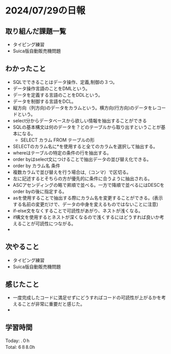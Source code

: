 # 2024/07/29の日報
## 取り組んだ課題一覧
* タイピング練習
* Suica版自動販売機問題
## わかったこと
* SQLでできることはデータ操作、定義,制御の３つ。
* データ操作言語のことをDMLという。
* データを定義する言語のことをDDLという。
* データを制御する言語をDCL。
* 縦方向（列方向)のデータをカラムという。横方向(行方向)のデータをレコードという。
* select分からデータベースから欲しい情報を抽出することができる
* SQLの基本構文は何のデータを？どのテーブルから取り出すということが基本になる。
  *  SELECT カラム FROM テーブルの形
* SELECTのカラム名に*を使用すると全てのカラムを選択して抽出する。
* whereはテーブルの特定の条件の行を抽出する。
* order byはselect文につけることで抽出データの並び替え化できる。
 * order by カラム名 条件
 * 複数カラムで並び替えを行う場合は,（コンマ）で区切る。
 * 左に記述するとそちらの方が優先的に条件に合うように抽出される。
* ASCアセンディングの略で昇順で並べる。一方で降順で並べるにはDESCをorder byの後に指定する。
*  asを使用することで抽出する際にカラム名を変更することができる。(表示する名前の変更だけで、データの中身を変えるものではないことに注意)
*  if-else文をなくすることで可読性があがり、ネストが浅くなる。
*  if構文を使用するとネストが深くなるので浅くするにはどうすれば良いか考えることが可読性につながる。
*  

## 次やること
* タイピング練習
* Suica版自動販売機問題
## 感じたこと
* 一度完成したコードに満足せずにどうすればコードの可読性が上がるかを考えることが非常に重要だと感じた。
* 
## 学習時間
Today: .０h<br>
Total: 6８8.0h
